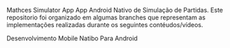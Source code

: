 Mathces Simulator App
App Android Nativo de Simulação de Partidas. Este repositorio foi organizado em algumas branches que representam as implementações realizadas durante os seguintes contéudos/vídeos.

Desenvolvimento Mobile Natibo Para Android
